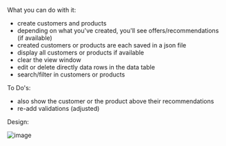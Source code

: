 What you can do with it:
- create customers and products
- depending on what you've created, you'll see offers/recommendations (if available)
- created customers or products are each saved in a json file
- display all customers or products if available
- clear the view window
- edit or delete directly data rows in the data table
- search/filter in customers or products

To Do's:
- also show the customer or the product above their recommendations
- re-add validations (adjusted)

Design:

![image](https://github.com/piinAy/Angebote/assets/154238234/3f068cd6-a4a8-4c4d-b0a1-623c897a8e46)
